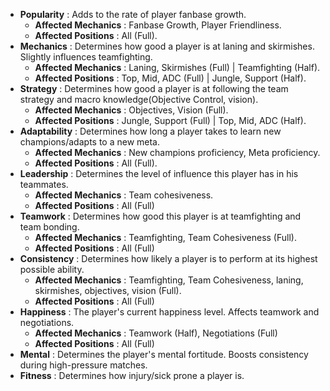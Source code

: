 - **Popularity**    : Adds to the rate of player fanbase growth.
  - **Affected Mechanics**  : Fanbase Growth, Player Friendliness.
  - **Affected Positions**  : All (Full).
- **Mechanics**     : Determines how good a player is at laning and skirmishes.  Slightly influences teamfighting.
  - **Affected Mechanics**  : Laning, Skirmishes (Full) | Teamfighting (Half).
  - **Affected Positions**  : Top, Mid, ADC (Full) | Jungle, Support (Half).
- **Strategy**      : Determines how good a player is at following the team strategy and macro knowledge(Objective Control, vision).
  - **Affected Mechanics**  : Objectives, Vision (Full).
  - **Affected Positions**  : Jungle, Support (Full) | Top, Mid, ADC (Half).
- **Adaptability**  : Determines how long a player takes to learn new champions/adapts to a new meta.
  - **Affected Mechanics**  : New champions proficiency, Meta proficiency.
  - **Affected Positions**  : All (Full).
- **Leadership**    : Determines the level of influence this player has in his teammates.
  - **Affected Mechanics**  : Team cohesiveness.
  - **Affected Positions**  : All (Full)
- **Teamwork**      : Determines how good this player is at teamfighting and team bonding.
  - **Affected Mechanics**  : Teamfighting, Team Cohesiveness (Full).
  - **Affected Positions**  : All (Full)
- **Consistency**   : Determines how likely a player is to perform at its highest possible ability.
  - **Affected Mechanics**  : Teamfighting, Team Cohesiveness, laning, skirmishes, objectives, vision (Full).
  - **Affected Positions**  : All (Full)
- **Happiness**     : The player's current happiness level.  Affects teamwork and negotiations.
  - **Affected Mechanics**  : Teamwork (Half), Negotiations (Full)
  - **Affected Positions**  : All (Full)
- **Mental**        : Determines the player's mental fortitude.  Boosts consistency during high-pressure matches.
- **Fitness**       : Determines how injury/sick prone a player is.
